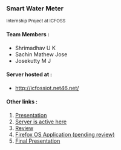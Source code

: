 ### Smart Water Meter

<sub>Internship Project at ICFOSS</sub>

#### Team Members :

*   Shrimadhav U K
*   Sachin Mathew Jose
*   Josekutty M J

#### Server hosted at :

*   http://icfossiot.net46.net/

#### Other links :

1.  [Presentation](http://spechide.github.io/SEM/OLD/index.html)
2.  [Server is active here](http://icfossiot.net46.net)
3.  [Review](http://spechide.github.io/SEM/REVW/index.html)
4.  [Firefox OS Application (pending review)](https://marketplace.firefox.com/app/swm/)
5.  [Final Presentation](http://spechide.github.io/SEM/FINAL/index.html)
